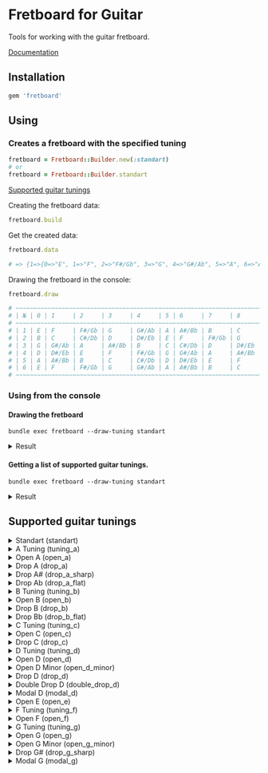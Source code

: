 # Fretboard for Guitar

Tools for working with the guitar fretboard.

[Documentation](https://www.rubydoc.info/gems/fretboard)

## Installation

```ruby
gem 'fretboard'
```

## Using

### Creates a fretboard with the specified tuning

```ruby
fretboard = Fretboard::Builder.new(:standart)
# or
fretboard = Fretboard::Builder.standart
```

[Supported guitar tunings](#supported-guitar-tunings)

Creating the fretboard data:

```ruby
fretboard.build
```

Get the created data:

```ruby
fretboard.data

# => {1=>{0=>"E", 1=>"F", 2=>"F#/Gb", 3=>"G", 4=>"G#/Ab", 5=>"A", 6=>"A#/Bb", 7=>"B", 8=>"C", 9=>"C#/Db", 10=>"D", 11=>"D#/Eb", 12=>"E"}, 2=>{0=>"B", 1=>"C", 2=>"C#/Db", 3=>"D", 4=>"D#/Eb", 5=>"E", 6=>"F", 7=>"F#/Gb", 8=>"G", 9=>"G#/Ab", 10=>"A", 11=>"A#/Bb", 12=>"B"}, 3=>{0=>"G", 1=>"G#/Ab", 2=>"A", 3=>"A#/Bb", 4=>"B", 5=>"C", 6=>"C#/Db", 7=>"D", 8=>"D#/Eb", 9=>"E", 10=>"F", 11=>"F#/Gb", 12=>"G"}, 4=>{0=>"D", 1=>"D#/Eb", 2=>"E", 3=>"F", 4=>"F#/Gb", 5=>"G", 6=>"G#/Ab", 7=>"A", 8=>"A#/Bb", 9=>"B", 10=>"C", 11=>"C#/Db", 12=>"D"}, 5=>{0=>"A", 1=>"A#/Bb", 2=>"B", 3=>"C", 4=>"C#/Db", 5=>"D", 6=>"D#/Eb", 7=>"E", 8=>"F", 9=>"F#/Gb", 10=>"G", 11=>"G#/Ab", 12=>"A"}, 6=>{0=>"E", 1=>"F", 2=>"F#/Gb", 3=>"G", 4=>"G#/Ab", 5=>"A", 6=>"A#/Bb", 7=>"B", 8=>"C", 9=>"C#/Db", 10=>"D", 11=>"D#/Eb", 12=>"E"}}
```

Drawing the fretboard in the console:

```ruby
fretboard.draw

# ~~~~~~~~~~~~~~~~~~~~~~~~~~~~~~~~~~~~~~~~~~~~~~~~~~~~~~~~~~~~~~~~~~~~~~~~~~~~~~~~~~~~~~~~~~~~~~~
# | № | 0 | 1     | 2     | 3     | 4     | 5 | 6     | 7     | 8     | 9     | 10 | 11    | 12 |
# ~~~~~~~~~~~~~~~~~~~~~~~~~~~~~~~~~~~~~~~~~~~~~~~~~~~~~~~~~~~~~~~~~~~~~~~~~~~~~~~~~~~~~~~~~~~~~~~
# | 1 | E | F     | F#/Gb | G     | G#/Ab | A | A#/Bb | B     | C     | C#/Db | D  | D#/Eb | E  |
# | 2 | B | C     | C#/Db | D     | D#/Eb | E | F     | F#/Gb | G     | G#/Ab | A  | A#/Bb | B  |
# | 3 | G | G#/Ab | A     | A#/Bb | B     | C | C#/Db | D     | D#/Eb | E     | F  | F#/Gb | G  |
# | 4 | D | D#/Eb | E     | F     | F#/Gb | G | G#/Ab | A     | A#/Bb | B     | C  | C#/Db | D  |
# | 5 | A | A#/Bb | B     | C     | C#/Db | D | D#/Eb | E     | F     | F#/Gb | G  | G#/Ab | A  |
# | 6 | E | F     | F#/Gb | G     | G#/Ab | A | A#/Bb | B     | C     | C#/Db | D  | D#/Eb | E  |
# ~~~~~~~~~~~~~~~~~~~~~~~~~~~~~~~~~~~~~~~~~~~~~~~~~~~~~~~~~~~~~~~~~~~~~~~~~~~~~~~~~~~~~~~~~~~~~~~
```

### Using from the console

#### Drawing the fretboard

```
bundle exec fretboard --draw-tuning standart
```

<details>
  <summary>Result</summary>

  ```
  ~~~~~~~~~~~~~~~~~~~~~~~~~~~~~~~~~~~~~~~~~~~~~~~~~~~~~~~~~~~~~~~~~~~~~~~~~~~~~~~~~~~~~~~~~~~~~~~
  | № | 0 | 1     | 2     | 3     | 4     | 5 | 6     | 7     | 8     | 9     | 10 | 11    | 12 |
  ~~~~~~~~~~~~~~~~~~~~~~~~~~~~~~~~~~~~~~~~~~~~~~~~~~~~~~~~~~~~~~~~~~~~~~~~~~~~~~~~~~~~~~~~~~~~~~~
  | 1 | E | F     | F#/Gb | G     | G#/Ab | A | A#/Bb | B     | C     | C#/Db | D  | D#/Eb | E  |
  | 2 | B | C     | C#/Db | D     | D#/Eb | E | F     | F#/Gb | G     | G#/Ab | A  | A#/Bb | B  |
  | 3 | G | G#/Ab | A     | A#/Bb | B     | C | C#/Db | D     | D#/Eb | E     | F  | F#/Gb | G  |
  | 4 | D | D#/Eb | E     | F     | F#/Gb | G | G#/Ab | A     | A#/Bb | B     | C  | C#/Db | D  |
  | 5 | A | A#/Bb | B     | C     | C#/Db | D | D#/Eb | E     | F     | F#/Gb | G  | G#/Ab | A  |
  | 6 | E | F     | F#/Gb | G     | G#/Ab | A | A#/Bb | B     | C     | C#/Db | D  | D#/Eb | E  |
  ~~~~~~~~~~~~~~~~~~~~~~~~~~~~~~~~~~~~~~~~~~~~~~~~~~~~~~~~~~~~~~~~~~~~~~~~~~~~~~~~~~~~~~~~~~~~~~~
  ```
</details>

#### Getting a list of supported guitar tunings.

```
bundle exec fretboard --draw-tuning standart
```

<details>
  <summary>Result</summary>

  ```
  ~~~~~~~~~~~~~~~~~~~~~~~~~~~~~~~~~~~~~~~~~~~~~~~~~~~~~~~~
  | Tuning        | Notes                                |
  ~~~~~~~~~~~~~~~~~~~~~~~~~~~~~~~~~~~~~~~~~~~~~~~~~~~~~~~~
  | STANDART      | E, B, G, D, A, E                     |
  | TUNING_A      | A, E, C, G, D, A                     |
  | OPEN_A        | E, A, E, C#/Db, A, E                 |
  | DROP_A        | B, F#/Gb, D, A, E, A                 |
  | DROP_A_SHARP  | C, G, D#/Eb, A#/Bb, F, A#/Bb         |
  | DROP_A_FLAT   | A#/Bb, F, C#/Db, G#/Ab, D#/Eb, G#/Ab |
  | TUNING_B      | B, F#/Gb, D, A, E, B                 |
  | OPEN_B        | D#/Eb, B, F#/Gb, B, F#/Gb, B         |
  | DROP_B        | C#/Db, G#/Ab, E, B, F#/Gb, B         |
  | DROP_B_FLAT   | C, G, D#/Eb, A#/Bb, F, A#/Bb         |
  | TUNING_C      | C, G, D#/Eb, A#/Bb, F, C             |
  | OPEN_C        | E, C, G, C, G, C                     |
  | DROP_C        | D, A, F, C, G, C                     |
  | TUNING_D      | D, A, F, C, G, D                     |
  | OPEN_D        | D, A, F#/Gb, D, A, D                 |
  | OPEN_D_MINOR  | D, A, F, D, A, D                     |
  | DROP_D        | E, B, G, D, A, D                     |
  | DOUBLE_DROP_D | D, B, G, D, A, D                     |
  | MODAL_D       | D, A, G, D, A, D                     |
  | OPEN_E        | E, B, G#/Ab, E, B, E                 |
  | TUNING_F      | F, C, G#/Ab, D#/Eb, A#/Bb, F         |
  | TUNING_G      | G, D, A#/Bb, F, C, G                 |
  | OPEN_F        | F, C, F, C, A, F                     |
  | OPEN_G        | D, B, G, D, G, D                     |
  | OPEN_G_MINOR  | D, A#/Bb, G, D, G, D                 |
  | DROP_G_SHARP  | A#/Bb, F, C#/Db, G#/Ab, D#/Eb, G#/Ab |
  | MODAL_G       | D, C, G, D, G, D                     |
  ~~~~~~~~~~~~~~~~~~~~~~~~~~~~~~~~~~~~~~~~~~~~~~~~~~~~~~~~
  ```
</details>

## Supported guitar tunings

<details>
  <summary>Standart (standart)</summary>

  ```
  bundle exec fretboard --draw-tuning standart
  ```

  ```
  ~~~~~~~~~~~~~~~~~~~~~~~~~~~~~~~~~~~~~~~~~~~~~~~~~~~~~~~~~~~~~~~~~~~~~~~~~~~~~~~~~~~~~~~~~~~~~~~
  | № | 0 | 1     | 2     | 3     | 4     | 5 | 6     | 7     | 8     | 9     | 10 | 11    | 12 |
  ~~~~~~~~~~~~~~~~~~~~~~~~~~~~~~~~~~~~~~~~~~~~~~~~~~~~~~~~~~~~~~~~~~~~~~~~~~~~~~~~~~~~~~~~~~~~~~~
  | 1 | E | F     | F#/Gb | G     | G#/Ab | A | A#/Bb | B     | C     | C#/Db | D  | D#/Eb | E  |
  | 2 | B | C     | C#/Db | D     | D#/Eb | E | F     | F#/Gb | G     | G#/Ab | A  | A#/Bb | B  |
  | 3 | G | G#/Ab | A     | A#/Bb | B     | C | C#/Db | D     | D#/Eb | E     | F  | F#/Gb | G  |
  | 4 | D | D#/Eb | E     | F     | F#/Gb | G | G#/Ab | A     | A#/Bb | B     | C  | C#/Db | D  |
  | 5 | A | A#/Bb | B     | C     | C#/Db | D | D#/Eb | E     | F     | F#/Gb | G  | G#/Ab | A  |
  | 6 | E | F     | F#/Gb | G     | G#/Ab | A | A#/Bb | B     | C     | C#/Db | D  | D#/Eb | E  |
  ~~~~~~~~~~~~~~~~~~~~~~~~~~~~~~~~~~~~~~~~~~~~~~~~~~~~~~~~~~~~~~~~~~~~~~~~~~~~~~~~~~~~~~~~~~~~~~~
  ```
</details>

<details>
  <summary>A Tuning (tuning_a)</summary>

  ```
  bundle exec fretboard --draw-tuning tuning_a
  ```

  ```
  ~~~~~~~~~~~~~~~~~~~~~~~~~~~~~~~~~~~~~~~~~~~~~~~~~~~~~~~~~~~~~~~~~~~~~~~~~~~~~~~~~~~~~~~~~~~~~~
  | № | 0 | 1     | 2     | 3     | 4     | 5 | 6     | 7 | 8     | 9     | 10    | 11    | 12 |
  ~~~~~~~~~~~~~~~~~~~~~~~~~~~~~~~~~~~~~~~~~~~~~~~~~~~~~~~~~~~~~~~~~~~~~~~~~~~~~~~~~~~~~~~~~~~~~~
  | 1 | A | A#/Bb | B     | C     | C#/Db | D | D#/Eb | E | F     | F#/Gb | G     | G#/Ab | A  |
  | 2 | E | F     | F#/Gb | G     | G#/Ab | A | A#/Bb | B | C     | C#/Db | D     | D#/Eb | E  |
  | 3 | C | C#/Db | D     | D#/Eb | E     | F | F#/Gb | G | G#/Ab | A     | A#/Bb | B     | C  |
  | 4 | G | G#/Ab | A     | A#/Bb | B     | C | C#/Db | D | D#/Eb | E     | F     | F#/Gb | G  |
  | 5 | D | D#/Eb | E     | F     | F#/Gb | G | G#/Ab | A | A#/Bb | B     | C     | C#/Db | D  |
  | 6 | A | A#/Bb | B     | C     | C#/Db | D | D#/Eb | E | F     | F#/Gb | G     | G#/Ab | A  |
  ~~~~~~~~~~~~~~~~~~~~~~~~~~~~~~~~~~~~~~~~~~~~~~~~~~~~~~~~~~~~~~~~~~~~~~~~~~~~~~~~~~~~~~~~~~~~~~
  ```
</details>

<details>
  <summary>Open A (open_a)</summary>

  ```
  bundle exec fretboard --draw-tuning open_a
  ```

  ```
  ~~~~~~~~~~~~~~~~~~~~~~~~~~~~~~~~~~~~~~~~~~~~~~~~~~~~~~~~~~~~~~~~~~~~~~~~~~~~~~~~~~~~~~~~~~~~~~~~~~
  | № | 0     | 1     | 2     | 3 | 4     | 5     | 6     | 7     | 8 | 9     | 10 | 11    | 12    |
  ~~~~~~~~~~~~~~~~~~~~~~~~~~~~~~~~~~~~~~~~~~~~~~~~~~~~~~~~~~~~~~~~~~~~~~~~~~~~~~~~~~~~~~~~~~~~~~~~~~
  | 1 | E     | F     | F#/Gb | G | G#/Ab | A     | A#/Bb | B     | C | C#/Db | D  | D#/Eb | E     |
  | 2 | A     | A#/Bb | B     | C | C#/Db | D     | D#/Eb | E     | F | F#/Gb | G  | G#/Ab | A     |
  | 3 | E     | F     | F#/Gb | G | G#/Ab | A     | A#/Bb | B     | C | C#/Db | D  | D#/Eb | E     |
  | 4 | C#/Db | D     | D#/Eb | E | F     | F#/Gb | G     | G#/Ab | A | A#/Bb | B  | C     | C#/Db |
  | 5 | A     | A#/Bb | B     | C | C#/Db | D     | D#/Eb | E     | F | F#/Gb | G  | G#/Ab | A     |
  | 6 | E     | F     | F#/Gb | G | G#/Ab | A     | A#/Bb | B     | C | C#/Db | D  | D#/Eb | E     |
  ~~~~~~~~~~~~~~~~~~~~~~~~~~~~~~~~~~~~~~~~~~~~~~~~~~~~~~~~~~~~~~~~~~~~~~~~~~~~~~~~~~~~~~~~~~~~~~~~~~
  ```
</details>

<details>
  <summary>Drop A (drop_a)</summary>

  ```
  bundle exec fretboard --draw-tuning drop_a
  ```

  ```
  ~~~~~~~~~~~~~~~~~~~~~~~~~~~~~~~~~~~~~~~~~~~~~~~~~~~~~~~~~~~~~~~~~~~~~~~~~~~~~~~~~~~~~~~~~~~~~~~~~~
  | № | 0     | 1     | 2     | 3 | 4     | 5 | 6     | 7     | 8     | 9     | 10 | 11    | 12    |
  ~~~~~~~~~~~~~~~~~~~~~~~~~~~~~~~~~~~~~~~~~~~~~~~~~~~~~~~~~~~~~~~~~~~~~~~~~~~~~~~~~~~~~~~~~~~~~~~~~~
  | 1 | B     | C     | C#/Db | D | D#/Eb | E | F     | F#/Gb | G     | G#/Ab | A  | A#/Bb | B     |
  | 2 | F#/Gb | G     | G#/Ab | A | A#/Bb | B | C     | C#/Db | D     | D#/Eb | E  | F     | F#/Gb |
  | 3 | D     | D#/Eb | E     | F | F#/Gb | G | G#/Ab | A     | A#/Bb | B     | C  | C#/Db | D     |
  | 4 | A     | A#/Bb | B     | C | C#/Db | D | D#/Eb | E     | F     | F#/Gb | G  | G#/Ab | A     |
  | 5 | E     | F     | F#/Gb | G | G#/Ab | A | A#/Bb | B     | C     | C#/Db | D  | D#/Eb | E     |
  | 6 | A     | A#/Bb | B     | C | C#/Db | D | D#/Eb | E     | F     | F#/Gb | G  | G#/Ab | A     |
  ~~~~~~~~~~~~~~~~~~~~~~~~~~~~~~~~~~~~~~~~~~~~~~~~~~~~~~~~~~~~~~~~~~~~~~~~~~~~~~~~~~~~~~~~~~~~~~~~~~
  ```
</details>

<details>
  <summary>Drop A# (drop_a_sharp)</summary>

  ```
  bundle exec fretboard --draw-tuning drop_a_sharp
  ```

  ```
  ~~~~~~~~~~~~~~~~~~~~~~~~~~~~~~~~~~~~~~~~~~~~~~~~~~~~~~~~~~~~~~~~~~~~~~~~~~~~~~~~~~~~~~~~~~~~~~~~~
  | № | 0     | 1     | 2 | 3     | 4 | 5     | 6     | 7     | 8     | 9 | 10    | 11    | 12    |
  ~~~~~~~~~~~~~~~~~~~~~~~~~~~~~~~~~~~~~~~~~~~~~~~~~~~~~~~~~~~~~~~~~~~~~~~~~~~~~~~~~~~~~~~~~~~~~~~~~
  | 1 | C     | C#/Db | D | D#/Eb | E | F     | F#/Gb | G     | G#/Ab | A | A#/Bb | B     | C     |
  | 2 | G     | G#/Ab | A | A#/Bb | B | C     | C#/Db | D     | D#/Eb | E | F     | F#/Gb | G     |
  | 3 | D#/Eb | E     | F | F#/Gb | G | G#/Ab | A     | A#/Bb | B     | C | C#/Db | D     | D#/Eb |
  | 4 | A#/Bb | B     | C | C#/Db | D | D#/Eb | E     | F     | F#/Gb | G | G#/Ab | A     | A#/Bb |
  | 5 | F     | F#/Gb | G | G#/Ab | A | A#/Bb | B     | C     | C#/Db | D | D#/Eb | E     | F     |
  | 6 | A#/Bb | B     | C | C#/Db | D | D#/Eb | E     | F     | F#/Gb | G | G#/Ab | A     | A#/Bb |
  ~~~~~~~~~~~~~~~~~~~~~~~~~~~~~~~~~~~~~~~~~~~~~~~~~~~~~~~~~~~~~~~~~~~~~~~~~~~~~~~~~~~~~~~~~~~~~~~~~
  ```
</details>

<details>
  <summary>Drop Ab (drop_a_flat)</summary>

  ```
  bundle exec fretboard --draw-tuning drop_a_flat
  ```

  ```
  ~~~~~~~~~~~~~~~~~~~~~~~~~~~~~~~~~~~~~~~~~~~~~~~~~~~~~~~~~~~~~~~~~~~~~~~~~~~~~~~~~~~~~~~~~~~~~~~~~~
  | № | 0     | 1     | 2     | 3     | 4 | 5     | 6 | 7     | 8     | 9     | 10    | 11 | 12    |
  ~~~~~~~~~~~~~~~~~~~~~~~~~~~~~~~~~~~~~~~~~~~~~~~~~~~~~~~~~~~~~~~~~~~~~~~~~~~~~~~~~~~~~~~~~~~~~~~~~~
  | 1 | A#/Bb | B     | C     | C#/Db | D | D#/Eb | E | F     | F#/Gb | G     | G#/Ab | A  | A#/Bb |
  | 2 | F     | F#/Gb | G     | G#/Ab | A | A#/Bb | B | C     | C#/Db | D     | D#/Eb | E  | F     |
  | 3 | C#/Db | D     | D#/Eb | E     | F | F#/Gb | G | G#/Ab | A     | A#/Bb | B     | C  | C#/Db |
  | 4 | G#/Ab | A     | A#/Bb | B     | C | C#/Db | D | D#/Eb | E     | F     | F#/Gb | G  | G#/Ab |
  | 5 | D#/Eb | E     | F     | F#/Gb | G | G#/Ab | A | A#/Bb | B     | C     | C#/Db | D  | D#/Eb |
  | 6 | G#/Ab | A     | A#/Bb | B     | C | C#/Db | D | D#/Eb | E     | F     | F#/Gb | G  | G#/Ab |
  ~~~~~~~~~~~~~~~~~~~~~~~~~~~~~~~~~~~~~~~~~~~~~~~~~~~~~~~~~~~~~~~~~~~~~~~~~~~~~~~~~~~~~~~~~~~~~~~~~~
  ```
</details>

<details>
  <summary>B Tuning (tuning_b)</summary>

  ```
  bundle exec fretboard --draw-tuning tuning_b
  ```

  ```
  ~~~~~~~~~~~~~~~~~~~~~~~~~~~~~~~~~~~~~~~~~~~~~~~~~~~~~~~~~~~~~~~~~~~~~~~~~~~~~~~~~~~~~~~~~~~~~~~~~~
  | № | 0     | 1     | 2     | 3 | 4     | 5 | 6     | 7     | 8     | 9     | 10 | 11    | 12    |
  ~~~~~~~~~~~~~~~~~~~~~~~~~~~~~~~~~~~~~~~~~~~~~~~~~~~~~~~~~~~~~~~~~~~~~~~~~~~~~~~~~~~~~~~~~~~~~~~~~~
  | 1 | B     | C     | C#/Db | D | D#/Eb | E | F     | F#/Gb | G     | G#/Ab | A  | A#/Bb | B     |
  | 2 | F#/Gb | G     | G#/Ab | A | A#/Bb | B | C     | C#/Db | D     | D#/Eb | E  | F     | F#/Gb |
  | 3 | D     | D#/Eb | E     | F | F#/Gb | G | G#/Ab | A     | A#/Bb | B     | C  | C#/Db | D     |
  | 4 | A     | A#/Bb | B     | C | C#/Db | D | D#/Eb | E     | F     | F#/Gb | G  | G#/Ab | A     |
  | 5 | E     | F     | F#/Gb | G | G#/Ab | A | A#/Bb | B     | C     | C#/Db | D  | D#/Eb | E     |
  | 6 | B     | C     | C#/Db | D | D#/Eb | E | F     | F#/Gb | G     | G#/Ab | A  | A#/Bb | B     |
  ~~~~~~~~~~~~~~~~~~~~~~~~~~~~~~~~~~~~~~~~~~~~~~~~~~~~~~~~~~~~~~~~~~~~~~~~~~~~~~~~~~~~~~~~~~~~~~~~~~
  ```
</details>

<details>
  <summary>Open B (open_b)</summary>

  ```
  bundle exec fretboard --draw-tuning open_b
  ```

  ```
  ~~~~~~~~~~~~~~~~~~~~~~~~~~~~~~~~~~~~~~~~~~~~~~~~~~~~~~~~~~~~~~~~~~~~~~~~~~~~~~~~~~~~~~~~~~~~~~~~~
  | № | 0     | 1 | 2     | 3     | 4     | 5     | 6 | 7     | 8 | 9     | 10    | 11    | 12    |
  ~~~~~~~~~~~~~~~~~~~~~~~~~~~~~~~~~~~~~~~~~~~~~~~~~~~~~~~~~~~~~~~~~~~~~~~~~~~~~~~~~~~~~~~~~~~~~~~~~
  | 1 | D#/Eb | E | F     | F#/Gb | G     | G#/Ab | A | A#/Bb | B | C     | C#/Db | D     | D#/Eb |
  | 2 | B     | C | C#/Db | D     | D#/Eb | E     | F | F#/Gb | G | G#/Ab | A     | A#/Bb | B     |
  | 3 | F#/Gb | G | G#/Ab | A     | A#/Bb | B     | C | C#/Db | D | D#/Eb | E     | F     | F#/Gb |
  | 4 | B     | C | C#/Db | D     | D#/Eb | E     | F | F#/Gb | G | G#/Ab | A     | A#/Bb | B     |
  | 5 | F#/Gb | G | G#/Ab | A     | A#/Bb | B     | C | C#/Db | D | D#/Eb | E     | F     | F#/Gb |
  | 6 | B     | C | C#/Db | D     | D#/Eb | E     | F | F#/Gb | G | G#/Ab | A     | A#/Bb | B     |
  ~~~~~~~~~~~~~~~~~~~~~~~~~~~~~~~~~~~~~~~~~~~~~~~~~~~~~~~~~~~~~~~~~~~~~~~~~~~~~~~~~~~~~~~~~~~~~~~~~
  ```
</details>

<details>
  <summary>Drop B (drop_b)</summary>

  ```
  bundle exec fretboard --draw-tuning drop_b
  ```

  ```
  ~~~~~~~~~~~~~~~~~~~~~~~~~~~~~~~~~~~~~~~~~~~~~~~~~~~~~~~~~~~~~~~~~~~~~~~~~~~~~~~~~~~~~~~~~~~~~~~~~
  | № | 0     | 1 | 2     | 3 | 4     | 5     | 6     | 7     | 8 | 9     | 10    | 11    | 12    |
  ~~~~~~~~~~~~~~~~~~~~~~~~~~~~~~~~~~~~~~~~~~~~~~~~~~~~~~~~~~~~~~~~~~~~~~~~~~~~~~~~~~~~~~~~~~~~~~~~~
  | 1 | C#/Db | D | D#/Eb | E | F     | F#/Gb | G     | G#/Ab | A | A#/Bb | B     | C     | C#/Db |
  | 2 | G#/Ab | A | A#/Bb | B | C     | C#/Db | D     | D#/Eb | E | F     | F#/Gb | G     | G#/Ab |
  | 3 | E     | F | F#/Gb | G | G#/Ab | A     | A#/Bb | B     | C | C#/Db | D     | D#/Eb | E     |
  | 4 | B     | C | C#/Db | D | D#/Eb | E     | F     | F#/Gb | G | G#/Ab | A     | A#/Bb | B     |
  | 5 | F#/Gb | G | G#/Ab | A | A#/Bb | B     | C     | C#/Db | D | D#/Eb | E     | F     | F#/Gb |
  | 6 | B     | C | C#/Db | D | D#/Eb | E     | F     | F#/Gb | G | G#/Ab | A     | A#/Bb | B     |
  ~~~~~~~~~~~~~~~~~~~~~~~~~~~~~~~~~~~~~~~~~~~~~~~~~~~~~~~~~~~~~~~~~~~~~~~~~~~~~~~~~~~~~~~~~~~~~~~~~
  ```
</details>

<details>
  <summary>Drop Bb (drop_b_flat)</summary>

  ```
  bundle exec fretboard --draw-tuning drop_b_flat
  ```

  ```
  ~~~~~~~~~~~~~~~~~~~~~~~~~~~~~~~~~~~~~~~~~~~~~~~~~~~~~~~~~~~~~~~~~~~~~~~~~~~~~~~~~~~~~~~~~~~~~~~~~
  | № | 0     | 1     | 2 | 3     | 4 | 5     | 6     | 7     | 8     | 9 | 10    | 11    | 12    |
  ~~~~~~~~~~~~~~~~~~~~~~~~~~~~~~~~~~~~~~~~~~~~~~~~~~~~~~~~~~~~~~~~~~~~~~~~~~~~~~~~~~~~~~~~~~~~~~~~~
  | 1 | C     | C#/Db | D | D#/Eb | E | F     | F#/Gb | G     | G#/Ab | A | A#/Bb | B     | C     |
  | 2 | G     | G#/Ab | A | A#/Bb | B | C     | C#/Db | D     | D#/Eb | E | F     | F#/Gb | G     |
  | 3 | D#/Eb | E     | F | F#/Gb | G | G#/Ab | A     | A#/Bb | B     | C | C#/Db | D     | D#/Eb |
  | 4 | A#/Bb | B     | C | C#/Db | D | D#/Eb | E     | F     | F#/Gb | G | G#/Ab | A     | A#/Bb |
  | 5 | F     | F#/Gb | G | G#/Ab | A | A#/Bb | B     | C     | C#/Db | D | D#/Eb | E     | F     |
  | 6 | A#/Bb | B     | C | C#/Db | D | D#/Eb | E     | F     | F#/Gb | G | G#/Ab | A     | A#/Bb |
  ~~~~~~~~~~~~~~~~~~~~~~~~~~~~~~~~~~~~~~~~~~~~~~~~~~~~~~~~~~~~~~~~~~~~~~~~~~~~~~~~~~~~~~~~~~~~~~~~~
  ```
</details>

<details>
  <summary>C Tuning (tuning_c)</summary>

  ```
  bundle exec fretboard --draw-tuning tuning_c
  ```

  ```
  ~~~~~~~~~~~~~~~~~~~~~~~~~~~~~~~~~~~~~~~~~~~~~~~~~~~~~~~~~~~~~~~~~~~~~~~~~~~~~~~~~~~~~~~~~~~~~~~~~
  | № | 0     | 1     | 2 | 3     | 4 | 5     | 6     | 7     | 8     | 9 | 10    | 11    | 12    |
  ~~~~~~~~~~~~~~~~~~~~~~~~~~~~~~~~~~~~~~~~~~~~~~~~~~~~~~~~~~~~~~~~~~~~~~~~~~~~~~~~~~~~~~~~~~~~~~~~~
  | 1 | C     | C#/Db | D | D#/Eb | E | F     | F#/Gb | G     | G#/Ab | A | A#/Bb | B     | C     |
  | 2 | G     | G#/Ab | A | A#/Bb | B | C     | C#/Db | D     | D#/Eb | E | F     | F#/Gb | G     |
  | 3 | D#/Eb | E     | F | F#/Gb | G | G#/Ab | A     | A#/Bb | B     | C | C#/Db | D     | D#/Eb |
  | 4 | A#/Bb | B     | C | C#/Db | D | D#/Eb | E     | F     | F#/Gb | G | G#/Ab | A     | A#/Bb |
  | 5 | F     | F#/Gb | G | G#/Ab | A | A#/Bb | B     | C     | C#/Db | D | D#/Eb | E     | F     |
  | 6 | C     | C#/Db | D | D#/Eb | E | F     | F#/Gb | G     | G#/Ab | A | A#/Bb | B     | C     |
  ~~~~~~~~~~~~~~~~~~~~~~~~~~~~~~~~~~~~~~~~~~~~~~~~~~~~~~~~~~~~~~~~~~~~~~~~~~~~~~~~~~~~~~~~~~~~~~~~~
  ```
</details>

<details>
  <summary>Open C (open_c)</summary>

  ```
  bundle exec fretboard --draw-tuning open_c
  ```

  ```
  ~~~~~~~~~~~~~~~~~~~~~~~~~~~~~~~~~~~~~~~~~~~~~~~~~~~~~~~~~~~~~~~~~~~~~~~~~~~~~~~~~~~~~~~~~~~~~~
  | № | 0 | 1     | 2     | 3     | 4     | 5 | 6     | 7 | 8     | 9     | 10    | 11    | 12 |
  ~~~~~~~~~~~~~~~~~~~~~~~~~~~~~~~~~~~~~~~~~~~~~~~~~~~~~~~~~~~~~~~~~~~~~~~~~~~~~~~~~~~~~~~~~~~~~~
  | 1 | E | F     | F#/Gb | G     | G#/Ab | A | A#/Bb | B | C     | C#/Db | D     | D#/Eb | E  |
  | 2 | C | C#/Db | D     | D#/Eb | E     | F | F#/Gb | G | G#/Ab | A     | A#/Bb | B     | C  |
  | 3 | G | G#/Ab | A     | A#/Bb | B     | C | C#/Db | D | D#/Eb | E     | F     | F#/Gb | G  |
  | 4 | C | C#/Db | D     | D#/Eb | E     | F | F#/Gb | G | G#/Ab | A     | A#/Bb | B     | C  |
  | 5 | G | G#/Ab | A     | A#/Bb | B     | C | C#/Db | D | D#/Eb | E     | F     | F#/Gb | G  |
  | 6 | C | C#/Db | D     | D#/Eb | E     | F | F#/Gb | G | G#/Ab | A     | A#/Bb | B     | C  |
  ~~~~~~~~~~~~~~~~~~~~~~~~~~~~~~~~~~~~~~~~~~~~~~~~~~~~~~~~~~~~~~~~~~~~~~~~~~~~~~~~~~~~~~~~~~~~~~
  ```
</details>

<details>
  <summary>Drop C (drop_c)</summary>

  ```
  bundle exec fretboard --draw-tuning drop_c
  ```

  ```
  ~~~~~~~~~~~~~~~~~~~~~~~~~~~~~~~~~~~~~~~~~~~~~~~~~~~~~~~~~~~~~~~~~~~~~~~~~~~~~~~~~~~~~~~~~~~~~~
  | № | 0 | 1     | 2 | 3     | 4     | 5     | 6     | 7 | 8     | 9     | 10    | 11    | 12 |
  ~~~~~~~~~~~~~~~~~~~~~~~~~~~~~~~~~~~~~~~~~~~~~~~~~~~~~~~~~~~~~~~~~~~~~~~~~~~~~~~~~~~~~~~~~~~~~~
  | 1 | D | D#/Eb | E | F     | F#/Gb | G     | G#/Ab | A | A#/Bb | B     | C     | C#/Db | D  |
  | 2 | A | A#/Bb | B | C     | C#/Db | D     | D#/Eb | E | F     | F#/Gb | G     | G#/Ab | A  |
  | 3 | F | F#/Gb | G | G#/Ab | A     | A#/Bb | B     | C | C#/Db | D     | D#/Eb | E     | F  |
  | 4 | C | C#/Db | D | D#/Eb | E     | F     | F#/Gb | G | G#/Ab | A     | A#/Bb | B     | C  |
  | 5 | G | G#/Ab | A | A#/Bb | B     | C     | C#/Db | D | D#/Eb | E     | F     | F#/Gb | G  |
  | 6 | C | C#/Db | D | D#/Eb | E     | F     | F#/Gb | G | G#/Ab | A     | A#/Bb | B     | C  |
  ~~~~~~~~~~~~~~~~~~~~~~~~~~~~~~~~~~~~~~~~~~~~~~~~~~~~~~~~~~~~~~~~~~~~~~~~~~~~~~~~~~~~~~~~~~~~~~
  ```
</details>

<details>
  <summary>D Tuning (tuning_d)</summary>

  ```
  bundle exec fretboard --draw-tuning tuning_d
  ```

  ```
  ~~~~~~~~~~~~~~~~~~~~~~~~~~~~~~~~~~~~~~~~~~~~~~~~~~~~~~~~~~~~~~~~~~~~~~~~~~~~~~~~~~~~~~~~~~~~~~
  | № | 0 | 1     | 2 | 3     | 4     | 5     | 6     | 7 | 8     | 9     | 10    | 11    | 12 |
  ~~~~~~~~~~~~~~~~~~~~~~~~~~~~~~~~~~~~~~~~~~~~~~~~~~~~~~~~~~~~~~~~~~~~~~~~~~~~~~~~~~~~~~~~~~~~~~
  | 1 | D | D#/Eb | E | F     | F#/Gb | G     | G#/Ab | A | A#/Bb | B     | C     | C#/Db | D  |
  | 2 | A | A#/Bb | B | C     | C#/Db | D     | D#/Eb | E | F     | F#/Gb | G     | G#/Ab | A  |
  | 3 | F | F#/Gb | G | G#/Ab | A     | A#/Bb | B     | C | C#/Db | D     | D#/Eb | E     | F  |
  | 4 | C | C#/Db | D | D#/Eb | E     | F     | F#/Gb | G | G#/Ab | A     | A#/Bb | B     | C  |
  | 5 | G | G#/Ab | A | A#/Bb | B     | C     | C#/Db | D | D#/Eb | E     | F     | F#/Gb | G  |
  | 6 | D | D#/Eb | E | F     | F#/Gb | G     | G#/Ab | A | A#/Bb | B     | C     | C#/Db | D  |
  ~~~~~~~~~~~~~~~~~~~~~~~~~~~~~~~~~~~~~~~~~~~~~~~~~~~~~~~~~~~~~~~~~~~~~~~~~~~~~~~~~~~~~~~~~~~~~~
  ```
</details>

<details>
  <summary>Open D (open_d)</summary>

  ```
  bundle exec fretboard --draw-tuning open_d
  ```

  ```
  ~~~~~~~~~~~~~~~~~~~~~~~~~~~~~~~~~~~~~~~~~~~~~~~~~~~~~~~~~~~~~~~~~~~~~~~~~~~~~~~~~~~~~~~~~~~~~~~~~~
  | № | 0     | 1     | 2     | 3 | 4     | 5 | 6     | 7     | 8     | 9     | 10 | 11    | 12    |
  ~~~~~~~~~~~~~~~~~~~~~~~~~~~~~~~~~~~~~~~~~~~~~~~~~~~~~~~~~~~~~~~~~~~~~~~~~~~~~~~~~~~~~~~~~~~~~~~~~~
  | 1 | D     | D#/Eb | E     | F | F#/Gb | G | G#/Ab | A     | A#/Bb | B     | C  | C#/Db | D     |
  | 2 | A     | A#/Bb | B     | C | C#/Db | D | D#/Eb | E     | F     | F#/Gb | G  | G#/Ab | A     |
  | 3 | F#/Gb | G     | G#/Ab | A | A#/Bb | B | C     | C#/Db | D     | D#/Eb | E  | F     | F#/Gb |
  | 4 | D     | D#/Eb | E     | F | F#/Gb | G | G#/Ab | A     | A#/Bb | B     | C  | C#/Db | D     |
  | 5 | A     | A#/Bb | B     | C | C#/Db | D | D#/Eb | E     | F     | F#/Gb | G  | G#/Ab | A     |
  | 6 | D     | D#/Eb | E     | F | F#/Gb | G | G#/Ab | A     | A#/Bb | B     | C  | C#/Db | D     |
  ~~~~~~~~~~~~~~~~~~~~~~~~~~~~~~~~~~~~~~~~~~~~~~~~~~~~~~~~~~~~~~~~~~~~~~~~~~~~~~~~~~~~~~~~~~~~~~~~~~
  ```
</details>

<details>
  <summary>Open D Minor (open_d_minor)</summary>

  ```
  bundle exec fretboard --draw-tuning open_d_minor
  ```

  ```
  ~~~~~~~~~~~~~~~~~~~~~~~~~~~~~~~~~~~~~~~~~~~~~~~~~~~~~~~~~~~~~~~~~~~~~~~~~~~~~~~~~~~~~~~~~~~~~~
  | № | 0 | 1     | 2 | 3     | 4     | 5     | 6     | 7 | 8     | 9     | 10    | 11    | 12 |
  ~~~~~~~~~~~~~~~~~~~~~~~~~~~~~~~~~~~~~~~~~~~~~~~~~~~~~~~~~~~~~~~~~~~~~~~~~~~~~~~~~~~~~~~~~~~~~~
  | 1 | D | D#/Eb | E | F     | F#/Gb | G     | G#/Ab | A | A#/Bb | B     | C     | C#/Db | D  |
  | 2 | A | A#/Bb | B | C     | C#/Db | D     | D#/Eb | E | F     | F#/Gb | G     | G#/Ab | A  |
  | 3 | F | F#/Gb | G | G#/Ab | A     | A#/Bb | B     | C | C#/Db | D     | D#/Eb | E     | F  |
  | 4 | D | D#/Eb | E | F     | F#/Gb | G     | G#/Ab | A | A#/Bb | B     | C     | C#/Db | D  |
  | 5 | A | A#/Bb | B | C     | C#/Db | D     | D#/Eb | E | F     | F#/Gb | G     | G#/Ab | A  |
  | 6 | D | D#/Eb | E | F     | F#/Gb | G     | G#/Ab | A | A#/Bb | B     | C     | C#/Db | D  |
  ~~~~~~~~~~~~~~~~~~~~~~~~~~~~~~~~~~~~~~~~~~~~~~~~~~~~~~~~~~~~~~~~~~~~~~~~~~~~~~~~~~~~~~~~~~~~~~
  ```
</details>

<details>
  <summary>Drop D (drop_d)</summary>

  ```
  bundle exec fretboard --draw-tuning drop_d
  ```

  ```
  ~~~~~~~~~~~~~~~~~~~~~~~~~~~~~~~~~~~~~~~~~~~~~~~~~~~~~~~~~~~~~~~~~~~~~~~~~~~~~~~~~~~~~~~~~~~~~~~
  | № | 0 | 1     | 2     | 3     | 4     | 5 | 6     | 7     | 8     | 9     | 10 | 11    | 12 |
  ~~~~~~~~~~~~~~~~~~~~~~~~~~~~~~~~~~~~~~~~~~~~~~~~~~~~~~~~~~~~~~~~~~~~~~~~~~~~~~~~~~~~~~~~~~~~~~~
  | 1 | E | F     | F#/Gb | G     | G#/Ab | A | A#/Bb | B     | C     | C#/Db | D  | D#/Eb | E  |
  | 2 | B | C     | C#/Db | D     | D#/Eb | E | F     | F#/Gb | G     | G#/Ab | A  | A#/Bb | B  |
  | 3 | G | G#/Ab | A     | A#/Bb | B     | C | C#/Db | D     | D#/Eb | E     | F  | F#/Gb | G  |
  | 4 | D | D#/Eb | E     | F     | F#/Gb | G | G#/Ab | A     | A#/Bb | B     | C  | C#/Db | D  |
  | 5 | A | A#/Bb | B     | C     | C#/Db | D | D#/Eb | E     | F     | F#/Gb | G  | G#/Ab | A  |
  | 6 | D | D#/Eb | E     | F     | F#/Gb | G | G#/Ab | A     | A#/Bb | B     | C  | C#/Db | D  |
  ~~~~~~~~~~~~~~~~~~~~~~~~~~~~~~~~~~~~~~~~~~~~~~~~~~~~~~~~~~~~~~~~~~~~~~~~~~~~~~~~~~~~~~~~~~~~~~~
  ```
</details>

<details>
  <summary>Double Drop D (double_drop_d)</summary>

  ```
  bundle exec fretboard --draw-tuning double_drop_d
  ```

  ```
  ~~~~~~~~~~~~~~~~~~~~~~~~~~~~~~~~~~~~~~~~~~~~~~~~~~~~~~~~~~~~~~~~~~~~~~~~~~~~~~~~~~~~~~~~~~~~~~~
  | № | 0 | 1     | 2     | 3     | 4     | 5 | 6     | 7     | 8     | 9     | 10 | 11    | 12 |
  ~~~~~~~~~~~~~~~~~~~~~~~~~~~~~~~~~~~~~~~~~~~~~~~~~~~~~~~~~~~~~~~~~~~~~~~~~~~~~~~~~~~~~~~~~~~~~~~
  | 1 | D | D#/Eb | E     | F     | F#/Gb | G | G#/Ab | A     | A#/Bb | B     | C  | C#/Db | D  |
  | 2 | B | C     | C#/Db | D     | D#/Eb | E | F     | F#/Gb | G     | G#/Ab | A  | A#/Bb | B  |
  | 3 | G | G#/Ab | A     | A#/Bb | B     | C | C#/Db | D     | D#/Eb | E     | F  | F#/Gb | G  |
  | 4 | D | D#/Eb | E     | F     | F#/Gb | G | G#/Ab | A     | A#/Bb | B     | C  | C#/Db | D  |
  | 5 | A | A#/Bb | B     | C     | C#/Db | D | D#/Eb | E     | F     | F#/Gb | G  | G#/Ab | A  |
  | 6 | D | D#/Eb | E     | F     | F#/Gb | G | G#/Ab | A     | A#/Bb | B     | C  | C#/Db | D  |
  ~~~~~~~~~~~~~~~~~~~~~~~~~~~~~~~~~~~~~~~~~~~~~~~~~~~~~~~~~~~~~~~~~~~~~~~~~~~~~~~~~~~~~~~~~~~~~~~
  ```
</details>

<details>
  <summary>Modal D (modal_d)</summary>

  ```
  bundle exec fretboard --draw-tuning modal_d
  ```

  ```
  ~~~~~~~~~~~~~~~~~~~~~~~~~~~~~~~~~~~~~~~~~~~~~~~~~~~~~~~~~~~~~~~~~~~~~~~~~~~~~~~~~~~~~~~
  | № | 0 | 1     | 2 | 3     | 4     | 5 | 6     | 7 | 8     | 9     | 10 | 11    | 12 |
  ~~~~~~~~~~~~~~~~~~~~~~~~~~~~~~~~~~~~~~~~~~~~~~~~~~~~~~~~~~~~~~~~~~~~~~~~~~~~~~~~~~~~~~~
  | 1 | D | D#/Eb | E | F     | F#/Gb | G | G#/Ab | A | A#/Bb | B     | C  | C#/Db | D  |
  | 2 | A | A#/Bb | B | C     | C#/Db | D | D#/Eb | E | F     | F#/Gb | G  | G#/Ab | A  |
  | 3 | G | G#/Ab | A | A#/Bb | B     | C | C#/Db | D | D#/Eb | E     | F  | F#/Gb | G  |
  | 4 | D | D#/Eb | E | F     | F#/Gb | G | G#/Ab | A | A#/Bb | B     | C  | C#/Db | D  |
  | 5 | A | A#/Bb | B | C     | C#/Db | D | D#/Eb | E | F     | F#/Gb | G  | G#/Ab | A  |
  | 6 | D | D#/Eb | E | F     | F#/Gb | G | G#/Ab | A | A#/Bb | B     | C  | C#/Db | D  |
  ~~~~~~~~~~~~~~~~~~~~~~~~~~~~~~~~~~~~~~~~~~~~~~~~~~~~~~~~~~~~~~~~~~~~~~~~~~~~~~~~~~~~~~~
  ```
</details>

<details>
  <summary>Open E (open_e)</summary>

  ```
  bundle exec fretboard --draw-tuning open_e
  ```

  ```
  ~~~~~~~~~~~~~~~~~~~~~~~~~~~~~~~~~~~~~~~~~~~~~~~~~~~~~~~~~~~~~~~~~~~~~~~~~~~~~~~~~~~~~~~~~~~~~~~~~
  | № | 0     | 1 | 2     | 3 | 4     | 5     | 6     | 7     | 8 | 9     | 10    | 11    | 12    |
  ~~~~~~~~~~~~~~~~~~~~~~~~~~~~~~~~~~~~~~~~~~~~~~~~~~~~~~~~~~~~~~~~~~~~~~~~~~~~~~~~~~~~~~~~~~~~~~~~~
  | 1 | E     | F | F#/Gb | G | G#/Ab | A     | A#/Bb | B     | C | C#/Db | D     | D#/Eb | E     |
  | 2 | B     | C | C#/Db | D | D#/Eb | E     | F     | F#/Gb | G | G#/Ab | A     | A#/Bb | B     |
  | 3 | G#/Ab | A | A#/Bb | B | C     | C#/Db | D     | D#/Eb | E | F     | F#/Gb | G     | G#/Ab |
  | 4 | E     | F | F#/Gb | G | G#/Ab | A     | A#/Bb | B     | C | C#/Db | D     | D#/Eb | E     |
  | 5 | B     | C | C#/Db | D | D#/Eb | E     | F     | F#/Gb | G | G#/Ab | A     | A#/Bb | B     |
  | 6 | E     | F | F#/Gb | G | G#/Ab | A     | A#/Bb | B     | C | C#/Db | D     | D#/Eb | E     |
  ~~~~~~~~~~~~~~~~~~~~~~~~~~~~~~~~~~~~~~~~~~~~~~~~~~~~~~~~~~~~~~~~~~~~~~~~~~~~~~~~~~~~~~~~~~~~~~~~~
  ```
</details>

<details>
  <summary>F Tuning (tuning_f)</summary>

  ```
  bundle exec fretboard --draw-tuning tuning_f
  ```

  ```
  ~~~~~~~~~~~~~~~~~~~~~~~~~~~~~~~~~~~~~~~~~~~~~~~~~~~~~~~~~~~~~~~~~~~~~~~~~~~~~~~~~~~~~~~~~~~~~~~~~~
  | № | 0     | 1     | 2     | 3     | 4 | 5     | 6     | 7     | 8     | 9 | 10    | 11 | 12    |
  ~~~~~~~~~~~~~~~~~~~~~~~~~~~~~~~~~~~~~~~~~~~~~~~~~~~~~~~~~~~~~~~~~~~~~~~~~~~~~~~~~~~~~~~~~~~~~~~~~~
  | 1 | F     | F#/Gb | G     | G#/Ab | A | A#/Bb | B     | C     | C#/Db | D | D#/Eb | E  | F     |
  | 2 | C     | C#/Db | D     | D#/Eb | E | F     | F#/Gb | G     | G#/Ab | A | A#/Bb | B  | C     |
  | 3 | G#/Ab | A     | A#/Bb | B     | C | C#/Db | D     | D#/Eb | E     | F | F#/Gb | G  | G#/Ab |
  | 4 | D#/Eb | E     | F     | F#/Gb | G | G#/Ab | A     | A#/Bb | B     | C | C#/Db | D  | D#/Eb |
  | 5 | A#/Bb | B     | C     | C#/Db | D | D#/Eb | E     | F     | F#/Gb | G | G#/Ab | A  | A#/Bb |
  | 6 | F     | F#/Gb | G     | G#/Ab | A | A#/Bb | B     | C     | C#/Db | D | D#/Eb | E  | F     |
  ~~~~~~~~~~~~~~~~~~~~~~~~~~~~~~~~~~~~~~~~~~~~~~~~~~~~~~~~~~~~~~~~~~~~~~~~~~~~~~~~~~~~~~~~~~~~~~~~~~
  ```
</details>

<details>
  <summary>Open F (open_f)</summary>

  ```
  bundle exec fretboard --draw-tuning open_f
  ```

  ```
  ~~~~~~~~~~~~~~~~~~~~~~~~~~~~~~~~~~~~~~~~~~~~~~~~~~~~~~~~~~~~~~~~~~~~~~~~~~~~~~~~~~~~~~~~~~~~~~
  | № | 0 | 1     | 2 | 3     | 4     | 5     | 6     | 7 | 8     | 9     | 10    | 11    | 12 |
  ~~~~~~~~~~~~~~~~~~~~~~~~~~~~~~~~~~~~~~~~~~~~~~~~~~~~~~~~~~~~~~~~~~~~~~~~~~~~~~~~~~~~~~~~~~~~~~
  | 1 | F | F#/Gb | G | G#/Ab | A     | A#/Bb | B     | C | C#/Db | D     | D#/Eb | E     | F  |
  | 2 | C | C#/Db | D | D#/Eb | E     | F     | F#/Gb | G | G#/Ab | A     | A#/Bb | B     | C  |
  | 3 | F | F#/Gb | G | G#/Ab | A     | A#/Bb | B     | C | C#/Db | D     | D#/Eb | E     | F  |
  | 4 | C | C#/Db | D | D#/Eb | E     | F     | F#/Gb | G | G#/Ab | A     | A#/Bb | B     | C  |
  | 5 | A | A#/Bb | B | C     | C#/Db | D     | D#/Eb | E | F     | F#/Gb | G     | G#/Ab | A  |
  | 6 | F | F#/Gb | G | G#/Ab | A     | A#/Bb | B     | C | C#/Db | D     | D#/Eb | E     | F  |
  ~~~~~~~~~~~~~~~~~~~~~~~~~~~~~~~~~~~~~~~~~~~~~~~~~~~~~~~~~~~~~~~~~~~~~~~~~~~~~~~~~~~~~~~~~~~~~~
  ```
</details>

<details>
  <summary>G Tuning (tuning_g)</summary>

  ```
  bundle exec fretboard --draw-tuning tuning_g
  ```

  ```
  ~~~~~~~~~~~~~~~~~~~~~~~~~~~~~~~~~~~~~~~~~~~~~~~~~~~~~~~~~~~~~~~~~~~~~~~~~~~~~~~~~~~~~~~~~~~~~~~~~
  | № | 0     | 1     | 2 | 3     | 4     | 5     | 6     | 7 | 8     | 9 | 10    | 11    | 12    |
  ~~~~~~~~~~~~~~~~~~~~~~~~~~~~~~~~~~~~~~~~~~~~~~~~~~~~~~~~~~~~~~~~~~~~~~~~~~~~~~~~~~~~~~~~~~~~~~~~~
  | 1 | G     | G#/Ab | A | A#/Bb | B     | C     | C#/Db | D | D#/Eb | E | F     | F#/Gb | G     |
  | 2 | D     | D#/Eb | E | F     | F#/Gb | G     | G#/Ab | A | A#/Bb | B | C     | C#/Db | D     |
  | 3 | A#/Bb | B     | C | C#/Db | D     | D#/Eb | E     | F | F#/Gb | G | G#/Ab | A     | A#/Bb |
  | 4 | F     | F#/Gb | G | G#/Ab | A     | A#/Bb | B     | C | C#/Db | D | D#/Eb | E     | F     |
  | 5 | C     | C#/Db | D | D#/Eb | E     | F     | F#/Gb | G | G#/Ab | A | A#/Bb | B     | C     |
  | 6 | G     | G#/Ab | A | A#/Bb | B     | C     | C#/Db | D | D#/Eb | E | F     | F#/Gb | G     |
  ~~~~~~~~~~~~~~~~~~~~~~~~~~~~~~~~~~~~~~~~~~~~~~~~~~~~~~~~~~~~~~~~~~~~~~~~~~~~~~~~~~~~~~~~~~~~~~~~~
  ```
</details>

<details>
  <summary>Open G (open_g)</summary>

  ```
  bundle exec fretboard --draw-tuning open_g
  ```

  ```
  ~~~~~~~~~~~~~~~~~~~~~~~~~~~~~~~~~~~~~~~~~~~~~~~~~~~~~~~~~~~~~~~~~~~~~~~~~~~~~~~~~~~~~~~~~~~~~~~
  | № | 0 | 1     | 2     | 3     | 4     | 5 | 6     | 7     | 8     | 9     | 10 | 11    | 12 |
  ~~~~~~~~~~~~~~~~~~~~~~~~~~~~~~~~~~~~~~~~~~~~~~~~~~~~~~~~~~~~~~~~~~~~~~~~~~~~~~~~~~~~~~~~~~~~~~~
  | 1 | D | D#/Eb | E     | F     | F#/Gb | G | G#/Ab | A     | A#/Bb | B     | C  | C#/Db | D  |
  | 2 | B | C     | C#/Db | D     | D#/Eb | E | F     | F#/Gb | G     | G#/Ab | A  | A#/Bb | B  |
  | 3 | G | G#/Ab | A     | A#/Bb | B     | C | C#/Db | D     | D#/Eb | E     | F  | F#/Gb | G  |
  | 4 | D | D#/Eb | E     | F     | F#/Gb | G | G#/Ab | A     | A#/Bb | B     | C  | C#/Db | D  |
  | 5 | G | G#/Ab | A     | A#/Bb | B     | C | C#/Db | D     | D#/Eb | E     | F  | F#/Gb | G  |
  | 6 | D | D#/Eb | E     | F     | F#/Gb | G | G#/Ab | A     | A#/Bb | B     | C  | C#/Db | D  |
  ~~~~~~~~~~~~~~~~~~~~~~~~~~~~~~~~~~~~~~~~~~~~~~~~~~~~~~~~~~~~~~~~~~~~~~~~~~~~~~~~~~~~~~~~~~~~~~~
  ```
</details>

<details>
  <summary>Open G Minor (open_g_minor)</summary>

  ```
  bundle exec fretboard --draw-tuning open_g_minor
  ```

  ```
  ~~~~~~~~~~~~~~~~~~~~~~~~~~~~~~~~~~~~~~~~~~~~~~~~~~~~~~~~~~~~~~~~~~~~~~~~~~~~~~~~~~~~~~~~~~~~~~~~~
  | № | 0     | 1     | 2 | 3     | 4     | 5     | 6     | 7 | 8     | 9 | 10    | 11    | 12    |
  ~~~~~~~~~~~~~~~~~~~~~~~~~~~~~~~~~~~~~~~~~~~~~~~~~~~~~~~~~~~~~~~~~~~~~~~~~~~~~~~~~~~~~~~~~~~~~~~~~
  | 1 | D     | D#/Eb | E | F     | F#/Gb | G     | G#/Ab | A | A#/Bb | B | C     | C#/Db | D     |
  | 2 | A#/Bb | B     | C | C#/Db | D     | D#/Eb | E     | F | F#/Gb | G | G#/Ab | A     | A#/Bb |
  | 3 | G     | G#/Ab | A | A#/Bb | B     | C     | C#/Db | D | D#/Eb | E | F     | F#/Gb | G     |
  | 4 | D     | D#/Eb | E | F     | F#/Gb | G     | G#/Ab | A | A#/Bb | B | C     | C#/Db | D     |
  | 5 | G     | G#/Ab | A | A#/Bb | B     | C     | C#/Db | D | D#/Eb | E | F     | F#/Gb | G     |
  | 6 | D     | D#/Eb | E | F     | F#/Gb | G     | G#/Ab | A | A#/Bb | B | C     | C#/Db | D     |
  ~~~~~~~~~~~~~~~~~~~~~~~~~~~~~~~~~~~~~~~~~~~~~~~~~~~~~~~~~~~~~~~~~~~~~~~~~~~~~~~~~~~~~~~~~~~~~~~~~
  ```
</details>

<details>
  <summary>Drop G# (drop_g_sharp)</summary>

  ```
  bundle exec fretboard --draw-tuning drop_g_sharp
  ```

  ```
  ~~~~~~~~~~~~~~~~~~~~~~~~~~~~~~~~~~~~~~~~~~~~~~~~~~~~~~~~~~~~~~~~~~~~~~~~~~~~~~~~~~~~~~~~~~~~~~~~~~
  | № | 0     | 1     | 2     | 3     | 4 | 5     | 6 | 7     | 8     | 9     | 10    | 11 | 12    |
  ~~~~~~~~~~~~~~~~~~~~~~~~~~~~~~~~~~~~~~~~~~~~~~~~~~~~~~~~~~~~~~~~~~~~~~~~~~~~~~~~~~~~~~~~~~~~~~~~~~
  | 1 | A#/Bb | B     | C     | C#/Db | D | D#/Eb | E | F     | F#/Gb | G     | G#/Ab | A  | A#/Bb |
  | 2 | F     | F#/Gb | G     | G#/Ab | A | A#/Bb | B | C     | C#/Db | D     | D#/Eb | E  | F     |
  | 3 | C#/Db | D     | D#/Eb | E     | F | F#/Gb | G | G#/Ab | A     | A#/Bb | B     | C  | C#/Db |
  | 4 | G#/Ab | A     | A#/Bb | B     | C | C#/Db | D | D#/Eb | E     | F     | F#/Gb | G  | G#/Ab |
  | 5 | D#/Eb | E     | F     | F#/Gb | G | G#/Ab | A | A#/Bb | B     | C     | C#/Db | D  | D#/Eb |
  | 6 | G#/Ab | A     | A#/Bb | B     | C | C#/Db | D | D#/Eb | E     | F     | F#/Gb | G  | G#/Ab |
  ~~~~~~~~~~~~~~~~~~~~~~~~~~~~~~~~~~~~~~~~~~~~~~~~~~~~~~~~~~~~~~~~~~~~~~~~~~~~~~~~~~~~~~~~~~~~~~~~~~
  ```
</details>

<details>
  <summary>Modal G (modal_g)</summary>

  ```
  bundle exec fretboard --draw-tuning modal_g
  ```

  ```
  ~~~~~~~~~~~~~~~~~~~~~~~~~~~~~~~~~~~~~~~~~~~~~~~~~~~~~~~~~~~~~~~~~~~~~~~~~~~~~~~~~~~~~~
  | № | 0 | 1     | 2 | 3     | 4     | 5 | 6     | 7 | 8     | 9 | 10    | 11    | 12 |
  ~~~~~~~~~~~~~~~~~~~~~~~~~~~~~~~~~~~~~~~~~~~~~~~~~~~~~~~~~~~~~~~~~~~~~~~~~~~~~~~~~~~~~~
  | 1 | D | D#/Eb | E | F     | F#/Gb | G | G#/Ab | A | A#/Bb | B | C     | C#/Db | D  |
  | 2 | C | C#/Db | D | D#/Eb | E     | F | F#/Gb | G | G#/Ab | A | A#/Bb | B     | C  |
  | 3 | G | G#/Ab | A | A#/Bb | B     | C | C#/Db | D | D#/Eb | E | F     | F#/Gb | G  |
  | 4 | D | D#/Eb | E | F     | F#/Gb | G | G#/Ab | A | A#/Bb | B | C     | C#/Db | D  |
  | 5 | G | G#/Ab | A | A#/Bb | B     | C | C#/Db | D | D#/Eb | E | F     | F#/Gb | G  |
  | 6 | D | D#/Eb | E | F     | F#/Gb | G | G#/Ab | A | A#/Bb | B | C     | C#/Db | D  |
  ~~~~~~~~~~~~~~~~~~~~~~~~~~~~~~~~~~~~~~~~~~~~~~~~~~~~~~~~~~~~~~~~~~~~~~~~~~~~~~~~~~~~~~
  ```
</details>
